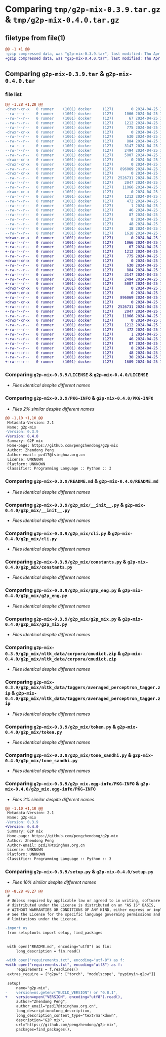 # Comparing `tmp/g2p-mix-0.3.9.tar.gz` & `tmp/g2p-mix-0.4.0.tar.gz`

## filetype from file(1)

```diff
@@ -1 +1 @@
-gzip compressed data, was "g2p-mix-0.3.9.tar", last modified: Thu Apr 25 14:51:04 2024, max compression
+gzip compressed data, was "g2p-mix-0.4.0.tar", last modified: Thu Apr 25 15:25:05 2024, max compression
```

## Comparing `g2p-mix-0.3.9.tar` & `g2p-mix-0.4.0.tar`

### file list

```diff
@@ -1,28 +1,28 @@
-drwxr-xr-x   0 runner    (1001) docker     (127)        0 2024-04-25 14:51:04.635049 g2p-mix-0.3.9/
--rw-r--r--   0 runner    (1001) docker     (127)     1066 2024-04-25 14:51:04.000000 g2p-mix-0.3.9/LICENSE
--rw-r--r--   0 runner    (1001) docker     (127)       67 2024-04-25 14:51:04.000000 g2p-mix-0.3.9/MANIFEST.in
--rw-r--r--   0 runner    (1001) docker     (127)     1212 2024-04-25 14:51:04.635049 g2p-mix-0.3.9/PKG-INFO
--rw-r--r--   0 runner    (1001) docker     (127)      775 2024-04-25 14:51:04.000000 g2p-mix-0.3.9/README.md
-drwxr-xr-x   0 runner    (1001) docker     (127)        0 2024-04-25 14:51:04.631049 g2p-mix-0.3.9/g2p_mix/
--rw-r--r--   0 runner    (1001) docker     (127)      630 2024-04-25 14:51:04.000000 g2p-mix-0.3.9/g2p_mix/__init__.py
--rw-r--r--   0 runner    (1001) docker     (127)      884 2024-04-25 14:51:04.000000 g2p-mix-0.3.9/g2p_mix/cli.py
--rw-r--r--   0 runner    (1001) docker     (127)     3147 2024-04-25 14:51:04.000000 g2p-mix-0.3.9/g2p_mix/constants.py
--rw-r--r--   0 runner    (1001) docker     (127)     2494 2024-04-25 14:51:04.000000 g2p-mix-0.3.9/g2p_mix/g2p_eng.py
--rw-r--r--   0 runner    (1001) docker     (127)     5007 2024-04-25 14:51:04.000000 g2p-mix-0.3.9/g2p_mix/g2p_mix.py
-drwxr-xr-x   0 runner    (1001) docker     (127)        0 2024-04-25 14:51:04.627049 g2p-mix-0.3.9/g2p_mix/nltk_data/
-drwxr-xr-x   0 runner    (1001) docker     (127)        0 2024-04-25 14:51:04.631049 g2p-mix-0.3.9/g2p_mix/nltk_data/corpora/
--rw-r--r--   0 runner    (1001) docker     (127)   896069 2024-04-25 14:51:04.000000 g2p-mix-0.3.9/g2p_mix/nltk_data/corpora/cmudict.zip
-drwxr-xr-x   0 runner    (1001) docker     (127)        0 2024-04-25 14:51:04.631049 g2p-mix-0.3.9/g2p_mix/nltk_data/taggers/
--rw-r--r--   0 runner    (1001) docker     (127)  2526731 2024-04-25 14:51:04.000000 g2p-mix-0.3.9/g2p_mix/nltk_data/taggers/averaged_perceptron_tagger.zip
--rw-r--r--   0 runner    (1001) docker     (127)     2047 2024-04-25 14:51:04.000000 g2p-mix-0.3.9/g2p_mix/token.py
--rw-r--r--   0 runner    (1001) docker     (127)    11066 2024-04-25 14:51:04.000000 g2p-mix-0.3.9/g2p_mix/tone_sandhi.py
-drwxr-xr-x   0 runner    (1001) docker     (127)        0 2024-04-25 14:51:04.631049 g2p-mix-0.3.9/g2p_mix.egg-info/
--rw-r--r--   0 runner    (1001) docker     (127)     1212 2024-04-25 14:51:04.000000 g2p-mix-0.3.9/g2p_mix.egg-info/PKG-INFO
--rw-r--r--   0 runner    (1001) docker     (127)      472 2024-04-25 14:51:04.000000 g2p-mix-0.3.9/g2p_mix.egg-info/SOURCES.txt
--rw-r--r--   0 runner    (1001) docker     (127)        1 2024-04-25 14:51:04.000000 g2p-mix-0.3.9/g2p_mix.egg-info/dependency_links.txt
--rw-r--r--   0 runner    (1001) docker     (127)       46 2024-04-25 14:51:04.000000 g2p-mix-0.3.9/g2p_mix.egg-info/entry_points.txt
--rw-r--r--   0 runner    (1001) docker     (127)       87 2024-04-25 14:51:04.000000 g2p-mix-0.3.9/g2p_mix.egg-info/requires.txt
--rw-r--r--   0 runner    (1001) docker     (127)        8 2024-04-25 14:51:04.000000 g2p-mix-0.3.9/g2p_mix.egg-info/top_level.txt
--rw-r--r--   0 runner    (1001) docker     (127)       48 2024-04-25 14:51:04.000000 g2p-mix-0.3.9/requirements.txt
--rw-r--r--   0 runner    (1001) docker     (127)       38 2024-04-25 14:51:04.635049 g2p-mix-0.3.9/setup.cfg
--rw-r--r--   0 runner    (1001) docker     (127)     1618 2024-04-25 14:51:04.000000 g2p-mix-0.3.9/setup.py
+drwxr-xr-x   0 runner    (1001) docker     (127)        0 2024-04-25 15:25:05.446702 g2p-mix-0.4.0/
+-rw-r--r--   0 runner    (1001) docker     (127)     1066 2024-04-25 15:25:04.000000 g2p-mix-0.4.0/LICENSE
+-rw-r--r--   0 runner    (1001) docker     (127)       67 2024-04-25 15:25:04.000000 g2p-mix-0.4.0/MANIFEST.in
+-rw-r--r--   0 runner    (1001) docker     (127)     1212 2024-04-25 15:25:05.446702 g2p-mix-0.4.0/PKG-INFO
+-rw-r--r--   0 runner    (1001) docker     (127)      775 2024-04-25 15:25:04.000000 g2p-mix-0.4.0/README.md
+drwxr-xr-x   0 runner    (1001) docker     (127)        0 2024-04-25 15:25:05.438702 g2p-mix-0.4.0/g2p_mix/
+-rw-r--r--   0 runner    (1001) docker     (127)      630 2024-04-25 15:25:04.000000 g2p-mix-0.4.0/g2p_mix/__init__.py
+-rw-r--r--   0 runner    (1001) docker     (127)      884 2024-04-25 15:25:04.000000 g2p-mix-0.4.0/g2p_mix/cli.py
+-rw-r--r--   0 runner    (1001) docker     (127)     3147 2024-04-25 15:25:04.000000 g2p-mix-0.4.0/g2p_mix/constants.py
+-rw-r--r--   0 runner    (1001) docker     (127)     2494 2024-04-25 15:25:04.000000 g2p-mix-0.4.0/g2p_mix/g2p_eng.py
+-rw-r--r--   0 runner    (1001) docker     (127)     5007 2024-04-25 15:25:04.000000 g2p-mix-0.4.0/g2p_mix/g2p_mix.py
+drwxr-xr-x   0 runner    (1001) docker     (127)        0 2024-04-25 15:25:05.438702 g2p-mix-0.4.0/g2p_mix/nltk_data/
+drwxr-xr-x   0 runner    (1001) docker     (127)        0 2024-04-25 15:25:05.442702 g2p-mix-0.4.0/g2p_mix/nltk_data/corpora/
+-rw-r--r--   0 runner    (1001) docker     (127)   896069 2024-04-25 15:25:04.000000 g2p-mix-0.4.0/g2p_mix/nltk_data/corpora/cmudict.zip
+drwxr-xr-x   0 runner    (1001) docker     (127)        0 2024-04-25 15:25:05.442702 g2p-mix-0.4.0/g2p_mix/nltk_data/taggers/
+-rw-r--r--   0 runner    (1001) docker     (127)  2526731 2024-04-25 15:25:04.000000 g2p-mix-0.4.0/g2p_mix/nltk_data/taggers/averaged_perceptron_tagger.zip
+-rw-r--r--   0 runner    (1001) docker     (127)     2047 2024-04-25 15:25:04.000000 g2p-mix-0.4.0/g2p_mix/token.py
+-rw-r--r--   0 runner    (1001) docker     (127)    11066 2024-04-25 15:25:04.000000 g2p-mix-0.4.0/g2p_mix/tone_sandhi.py
+drwxr-xr-x   0 runner    (1001) docker     (127)        0 2024-04-25 15:25:05.438702 g2p-mix-0.4.0/g2p_mix.egg-info/
+-rw-r--r--   0 runner    (1001) docker     (127)     1212 2024-04-25 15:25:05.000000 g2p-mix-0.4.0/g2p_mix.egg-info/PKG-INFO
+-rw-r--r--   0 runner    (1001) docker     (127)      472 2024-04-25 15:25:05.000000 g2p-mix-0.4.0/g2p_mix.egg-info/SOURCES.txt
+-rw-r--r--   0 runner    (1001) docker     (127)        1 2024-04-25 15:25:05.000000 g2p-mix-0.4.0/g2p_mix.egg-info/dependency_links.txt
+-rw-r--r--   0 runner    (1001) docker     (127)       46 2024-04-25 15:25:05.000000 g2p-mix-0.4.0/g2p_mix.egg-info/entry_points.txt
+-rw-r--r--   0 runner    (1001) docker     (127)       87 2024-04-25 15:25:05.000000 g2p-mix-0.4.0/g2p_mix.egg-info/requires.txt
+-rw-r--r--   0 runner    (1001) docker     (127)        8 2024-04-25 15:25:05.000000 g2p-mix-0.4.0/g2p_mix.egg-info/top_level.txt
+-rw-r--r--   0 runner    (1001) docker     (127)       48 2024-04-25 15:25:04.000000 g2p-mix-0.4.0/requirements.txt
+-rw-r--r--   0 runner    (1001) docker     (127)       38 2024-04-25 15:25:05.446702 g2p-mix-0.4.0/setup.cfg
+-rw-r--r--   0 runner    (1001) docker     (127)     1609 2024-04-25 15:25:04.000000 g2p-mix-0.4.0/setup.py
```

### Comparing `g2p-mix-0.3.9/LICENSE` & `g2p-mix-0.4.0/LICENSE`

 * *Files identical despite different names*

### Comparing `g2p-mix-0.3.9/PKG-INFO` & `g2p-mix-0.4.0/PKG-INFO`

 * *Files 2% similar despite different names*

```diff
@@ -1,10 +1,10 @@
 Metadata-Version: 2.1
 Name: g2p-mix
-Version: 0.3.9
+Version: 0.4.0
 Summary: G2P mix
 Home-page: https://github.com/pengzhendong/g2p-mix
 Author: Zhendong Peng
 Author-email: pzd17@tsinghua.org.cn
 License: UNKNOWN
 Platform: UNKNOWN
 Classifier: Programming Language :: Python :: 3
```

### Comparing `g2p-mix-0.3.9/README.md` & `g2p-mix-0.4.0/README.md`

 * *Files identical despite different names*

### Comparing `g2p-mix-0.3.9/g2p_mix/__init__.py` & `g2p-mix-0.4.0/g2p_mix/__init__.py`

 * *Files identical despite different names*

### Comparing `g2p-mix-0.3.9/g2p_mix/cli.py` & `g2p-mix-0.4.0/g2p_mix/cli.py`

 * *Files identical despite different names*

### Comparing `g2p-mix-0.3.9/g2p_mix/constants.py` & `g2p-mix-0.4.0/g2p_mix/constants.py`

 * *Files identical despite different names*

### Comparing `g2p-mix-0.3.9/g2p_mix/g2p_eng.py` & `g2p-mix-0.4.0/g2p_mix/g2p_eng.py`

 * *Files identical despite different names*

### Comparing `g2p-mix-0.3.9/g2p_mix/g2p_mix.py` & `g2p-mix-0.4.0/g2p_mix/g2p_mix.py`

 * *Files identical despite different names*

### Comparing `g2p-mix-0.3.9/g2p_mix/nltk_data/corpora/cmudict.zip` & `g2p-mix-0.4.0/g2p_mix/nltk_data/corpora/cmudict.zip`

 * *Files identical despite different names*

### Comparing `g2p-mix-0.3.9/g2p_mix/nltk_data/taggers/averaged_perceptron_tagger.zip` & `g2p-mix-0.4.0/g2p_mix/nltk_data/taggers/averaged_perceptron_tagger.zip`

 * *Files identical despite different names*

### Comparing `g2p-mix-0.3.9/g2p_mix/token.py` & `g2p-mix-0.4.0/g2p_mix/token.py`

 * *Files identical despite different names*

### Comparing `g2p-mix-0.3.9/g2p_mix/tone_sandhi.py` & `g2p-mix-0.4.0/g2p_mix/tone_sandhi.py`

 * *Files identical despite different names*

### Comparing `g2p-mix-0.3.9/g2p_mix.egg-info/PKG-INFO` & `g2p-mix-0.4.0/g2p_mix.egg-info/PKG-INFO`

 * *Files 2% similar despite different names*

```diff
@@ -1,10 +1,10 @@
 Metadata-Version: 2.1
 Name: g2p-mix
-Version: 0.3.9
+Version: 0.4.0
 Summary: G2P mix
 Home-page: https://github.com/pengzhendong/g2p-mix
 Author: Zhendong Peng
 Author-email: pzd17@tsinghua.org.cn
 License: UNKNOWN
 Platform: UNKNOWN
 Classifier: Programming Language :: Python :: 3
```

### Comparing `g2p-mix-0.3.9/setup.py` & `g2p-mix-0.4.0/setup.py`

 * *Files 16% similar despite different names*

```diff
@@ -8,28 +8,27 @@
 #
 # Unless required by applicable law or agreed to in writing, software
 # distributed under the License is distributed on an "AS IS" BASIS,
 # WITHOUT WARRANTIES OR CONDITIONS OF ANY KIND, either express or implied.
 # See the License for the specific language governing permissions and
 # limitations under the License.
 
-import os
 from setuptools import setup, find_packages
 
 
 with open("README.md", encoding="utf8") as fin:
     long_description = fin.read()
 
-with open("requirements.txt", encoding="utf-8") as f:
+with open("requirements.txt", encoding="utf8") as f:
     requirements = f.readlines()
 extras_require = {"g2pw": ["torch", "modelscope", "pypinyin-g2pw"]}
 
 setup(
     name="g2p-mix",
-    version=os.getenv("BUILD_VERSION") or "0.0.1",
+    version=open("VERSION", encoding="utf8").read(),
     author="Zhendong Peng",
     author_email="pzd17@tsinghua.org.cn",
     long_description=long_description,
     long_description_content_type="text/markdown",
     description="G2P mix",
     url="https://github.com/pengzhendong/g2p-mix",
     packages=find_packages(),
```

